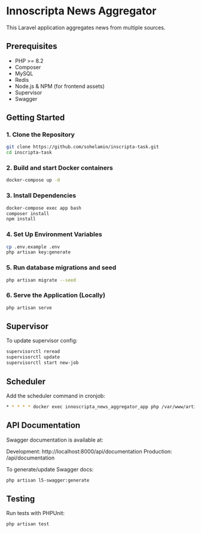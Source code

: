 # Innoscripta News Aggregator

This Laravel application aggregates news from multiple sources.

## Prerequisites

- PHP >= 8.2
- Composer
- MySQL
- Redis
- Node.js & NPM (for frontend assets)
- Supervisor
- Swagger

## Getting Started

### 1. Clone the Repository

```bash
git clone https://github.com/sohelamin/inscripta-task.git
cd inscripta-task
```

### 2. Build and start Docker containers

```bash
docker-compose up -d
```

### 3. Install Dependencies

```bash
docker-compose exec app bash
composer install
npm install
```

### 4. Set Up Environment Variables

```bash
cp .env.example .env
php artisan key:generate
```

### 5. Run database migrations and seed

```bash
php artisan migrate --seed
```

### 6. Serve the Application (Locally)

```bash
php artisan serve
```

## Supervisor

To update supervisor config:
```bash
supervisorctl reread
supervisorctl update
supervisorctl start new-job
```

## Scheduler

Add the scheduler command in cronjob:
```bash
* * * * * docker exec innoscripta_news_aggregator_app php /var/www/artisan schedule:run >> /dev/null 2>&1
```

## API Documentation

Swagger documentation is available at:

Development: http://localhost:8000/api/documentation
Production: <your-production-url>/api/documentation

To generate/update Swagger docs:
```bash
php artisan l5-swagger:generate
```

## Testing

Run tests with PHPUnit:
```bash
php artisan test
```
